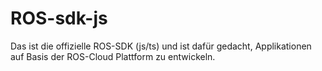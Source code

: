 # ROS-sdk-js

Das ist die offizielle ROS-SDK (js/ts) und ist dafür gedacht, Applikationen auf Basis der ROS-Cloud Plattform zu entwickeln.
